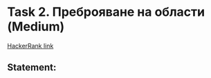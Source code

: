 # Task 2. Преброяване на области (Medium)

[HackerRank link](<https://www.hackerrank.com/contests/sda-2021-2022-test-6-christmas/challenges/challenge-2351>)

## Statement:

<!-- TODO -->

